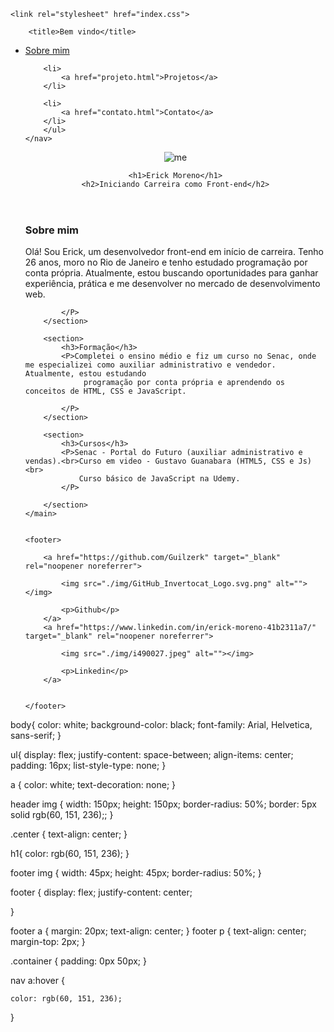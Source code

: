 <!DOCTYPE html>
<html lang="en">
<head>
    <meta charset="UTF-8">
    <meta name="viewport" content="width=device-width, initial-scale=1.0">

    <link rel="stylesheet" href="index.css">

        <title>Bem vindo</title>

</head>

<div class="container">
    <nav>
        <ul>
          <li>
            <a href="sobre.html">Sobre mim</a>
        </li>
    
        <li>
            <a href="projeto.html">Projetos</a>
        </li>
    
        <li>
            <a href="contato.html">Contato</a>
        </li>
        </ul> 
    </nav>
<header>
    <div class="center">
        <img src="./img/me.png" alt="me"> </img>
    </div>

    <h1>Erick Moreno</h1>
    <h2>Iniciando Carreira como Front-end</h2>
</header>    
    <main>
        <section>
            <h3>Sobre mim</h3>
            <P> Olá! Sou Erick, um desenvolvedor front-end em início de carreira. Tenho 26 anos, moro no Rio de Janeiro e tenho estudado programação por
                 conta própria. Atualmente, estou buscando oportunidades para ganhar experiência, prática e me desenvolver no mercado
                  de desenvolvimento web.

 
            </P>
        </section>

        <section>
            <h3>Formação</h3>
            <P>Completei o ensino médio e fiz um curso no Senac, onde me especializei como auxiliar administrativo e vendedor. Atualmente, estou estudando
                 programação por conta própria e aprendendo os conceitos de HTML, CSS e JavaScript.
                
            </P>
        </section>

        <section>
            <h3>Cursos</h3>
            <P>Senac - Portal do Futuro (auxiliar administrativo e vendas).<br>Curso em video - Gustavo Guanabara (HTML5, CSS e Js)<br>
                Curso básico de JavaScript na Udemy.
            </P>
           
        </section>
    </main>


    <footer>

        <a href="https://github.com/Guilzerk" target="_blank" rel="noopener noreferrer">
    
            <img src="./img/GitHub_Invertocat_Logo.svg.png" alt=""></img>

            <p>Github</p>
        </a>
        <a href="https://www.linkedin.com/in/erick-moreno-41b2311a7/" target="_blank" rel="noopener noreferrer">
    
            <img src="./img/i490027.jpeg" alt=""></img>

            <p>Linkedin</p>
        </a>
   

    </footer>
   
</div>

</body>

</html>


body{
color: white;
background-color: black;
font-family: Arial, Helvetica, sans-serif;
}

ul{
display: flex;
justify-content: space-between;
align-items: center;
padding: 16px;
list-style-type: none;
}

a {
    color: white;
    text-decoration: none;
}

header img {
    width: 150px;
    height: 150px;
    border-radius: 50%;
    border: 5px solid rgb(60, 151, 236);;
}

.center {
    text-align: center;
}

h1{
    color: rgb(60, 151, 236);
}

footer img {
    width: 45px;
    height: 45px;
    border-radius: 50%;
}


footer {
   display: flex;
   justify-content: center;

  
}

footer a {
    margin: 20px;
    text-align: center;
}
footer p {
    text-align: center;
   margin-top: 2px;
}

.container {
    padding: 0px 50px;
}

nav a:hover {
  
    color: rgb(60, 151, 236);
}

